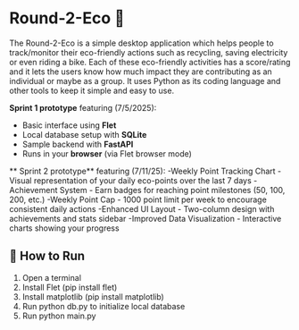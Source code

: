 # Round-2-Eco 🌱
The Round-2-Eco is a simple desktop application which helps people to track/monitor their eco-friendly actions 
such as recycling, saving electricity or even riding a bike. Each of these eco-friendly activities has a 
score/rating and it lets the users know how much impact they are contributing as an individual or maybe 
as a group. It uses Python as its coding language and other tools to keep it simple and easy to use.

**Sprint 1 prototype** featuring (7/5/2025):
- Basic interface using **Flet**
- Local database setup with **SQLite**
- Sample backend with **FastAPI**
- Runs in your **browser** (via Flet browser mode)

 ** Sprint 2 prototype** featuring (7/11/25):
 -Weekly Point Tracking Chart - Visual representation of your daily eco-points over the last 7 days
 -Achievement System - Earn badges for reaching point milestones (50, 100, 200, etc.)
 -Weekly Point Cap - 1000 point limit per week to encourage consistent daily actions
 -Enhanced UI Layout - Two-column design with achievements and stats sidebar
 -Improved Data Visualization - Interactive charts showing your progress

## 🔧 How to Run

1. Open a terminal
2. Install Flet (pip install flet)
3. Install matplotlib (pip install matplotlib)
4. Run python db.py to initialize local database
5. Run python main.py
